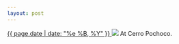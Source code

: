 ```yaml
---
layout: post
---
```


<p>
  <a href="/116">
    <time>{{ page.date | date: "%e %B, %Y" }}</time>
  </a>
  <a href="/116"><img src="{{ site.assets_url }}/116.jpg"/></a>
  <span>At Cerro Pochoco.</span>
</p>
